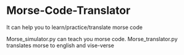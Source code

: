 # Morse-Code-Translator
It can help you to learn/practice/translate morse code

Morse_simulator.py can teach you morse code.
Morse_translator.py translates morse to english and vise-verse
